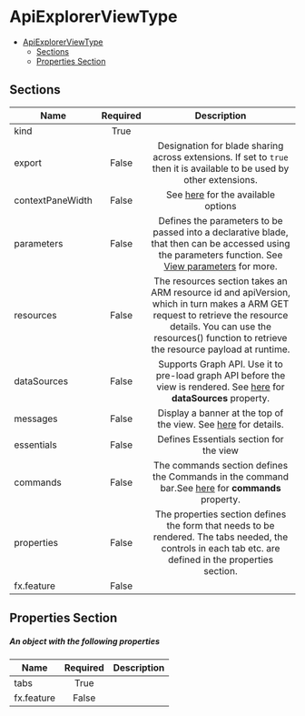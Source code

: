 <a name="apiexplorerviewtype"></a>
# ApiExplorerViewType
* [ApiExplorerViewType](#apiexplorerviewtype)
    * [Sections](#apiexplorerviewtype-sections)
    * [Properties Section](#apiexplorerviewtype-properties-section)

<a name="apiexplorerviewtype-sections"></a>
## Sections
| Name | Required | Description
| ---|:--:|:--:|
|kind|True|
|export|False|Designation for blade sharing across extensions. If set to `true` then it is available to be used by other extensions.
|contextPaneWidth|False|See [here](dx-enum-contextPaneWidth.md ) for the available options
|parameters|False|Defines the parameters to be passed into a declarative blade, that then can be accessed using the parameters function. See [View parameters](dx-viewTypeParameters.md) for more.
|resources|False|The resources section takes an ARM resource id and apiVersion, which in turn makes a ARM GET request to retrieve the resource details. You can use the resources() function to retrieve the resource payload at runtime.
|dataSources|False|Supports Graph API. Use it to pre-load graph API before the view is rendered. See [here](dx-viewTypeDataSources.md) for **dataSources** property.
|messages|False|Display a banner at the top of the view. See [here](dx-viewTypeMessages.md) for details.
|essentials|False|Defines Essentials section for the view
|commands|False|The commands section defines the Commands in the command bar.See [here](dx-viewTypeCommands.md) for **commands** property.
|properties|False|The properties section defines the form that needs to be rendered. The tabs needed, the controls in each tab etc. are defined in the properties section.
|fx.feature|False|
<a name="apiexplorerviewtype-properties-section"></a>
## Properties Section
<a name="apiexplorerviewtype-properties-section-an-object-with-the-following-properties"></a>
##### An object with the following properties
| Name | Required | Description
| ---|:--:|:--:|
|tabs|True|
|fx.feature|False|
